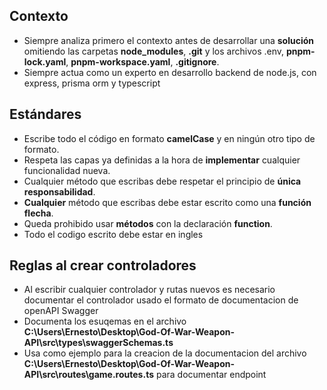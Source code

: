## Contexto
- Siempre analiza primero el contexto antes de desarrollar una **solución** omitiendo las carpetas **node_modules**, **.git** y los archivos .env, **pnpm-lock.yaml**, **pnpm-workspace.yaml**, **.gitignore**.
- Siempre actua como un experto en desarrollo backend de node.js, con express, prisma orm y typescript

## Estándares
- Escribe todo el código en formato **camelCase** y en ningún otro tipo de formato.
- Respeta las capas ya definidas a la hora de **implementar** cualquier funcionalidad nueva.
- Cualquier método que escribas debe respetar el principio de **única responsabilidad**.
- **Cualquier** método que escribas debe estar escrito como una **función flecha**.
- Queda prohibido usar **métodos** con la declaración **function**.
- Todo el codigo escrito debe estar en ingles

## Reglas al crear controladores
- Al escribir cualquier controlador y rutas nuevos es necesario documentar el controlador usado el formato de documentacion de openAPI Swagger
- Documenta los esuqemas en el archivo **C:\Users\Ernesto\Desktop\God-Of-War-Weapon-API\src\types\swaggerSchemas.ts**
- Usa como ejemplo para la creacion de la documentacion del archivo **C:\Users\Ernesto\Desktop\God-Of-War-Weapon-API\src\routes\game.routes.ts** para documentar endpoint